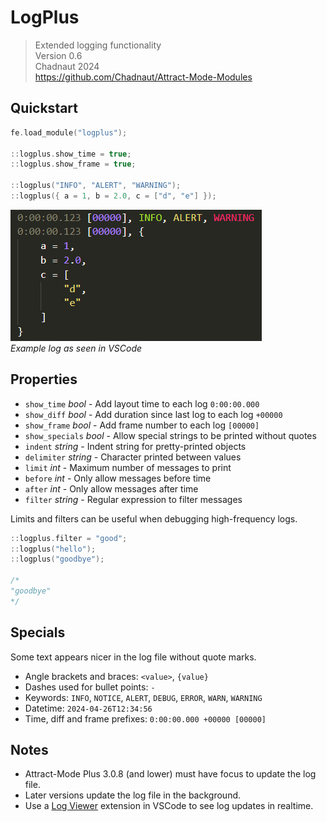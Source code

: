 # LogPlus

> Extended logging functionality  
> Version 0.6  
> Chadnaut 2024  
> https://github.com/Chadnaut/Attract-Mode-Modules

## Quickstart

```cpp
fe.load_module("logplus");

::logplus.show_time = true;
::logplus.show_frame = true;

::logplus("INFO", "ALERT", "WARNING");
::logplus({ a = 1, b = 2.0, c = ["d", "e"] });
```

![Example](example.png)\
*Example log as seen in VSCode*

## Properties

- `show_time` *bool* - Add layout time to each log `0:00:00.000`
- `show_diff` *bool* - Add duration since last log to each log `+00000`
- `show_frame` *bool* - Add frame number to each log `[00000]`
- `show_specials` *bool* - Allow special strings to be printed without quotes
- `indent` *string* - Indent string for pretty-printed objects
- `delimiter` *string* - Character printed between values
- `limit` *int* - Maximum number of messages to print
- `before` *int* - Only allow messages before time
- `after` *int* - Only allow messages after time
- `filter` *string* - Regular expression to filter messages

Limits and filters can be useful when debugging high-frequency logs.

```cpp
::logplus.filter = "good";
::logplus("hello");
::logplus("goodbye");

/*
"goodbye"
*/
```

## Specials

Some text appears nicer in the log file without quote marks.

- Angle brackets and braces: `<value>`, `{value}`
- Dashes used for bullet points: ` - `
- Keywords: `INFO`, `NOTICE`, `ALERT`, `DEBUG`, `ERROR`, `WARN`, `WARNING`
- Datetime: `2024-04-26T12:34:56`
- Time, diff and frame prefixes: `0:00:00.000 +00000 [00000]`

## Notes

- Attract-Mode Plus 3.0.8 (and lower) must have focus to update the log file.
- Later versions update the log file in the background.
- Use a [Log Viewer](https://marketplace.visualstudio.com/items?itemName=berublan.vscode-log-viewer) extension in VSCode to see log updates in realtime.
